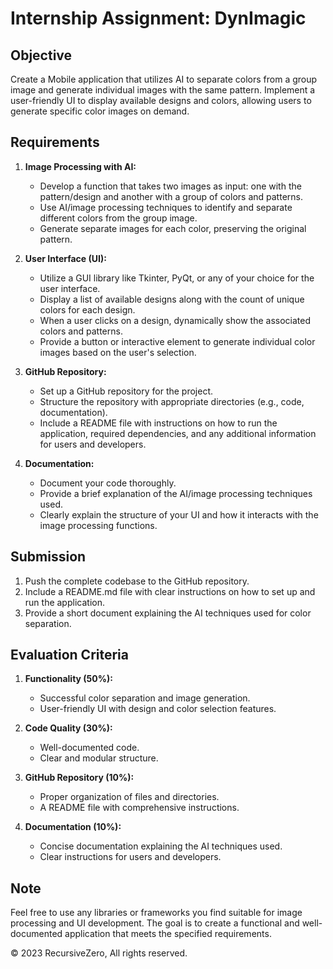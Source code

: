 # Internship Assignment: DynImagic

## Objective

Create a Mobile application that utilizes AI to separate colors from a group image and generate individual images with the same pattern. Implement a user-friendly UI to display available designs and colors, allowing users to generate specific color images on demand.

## Requirements

1. **Image Processing with AI:**
   - Develop a function that takes two images as input: one with the pattern/design and another with a group of colors and patterns.
   - Use AI/image processing techniques to identify and separate different colors from the group image.
   - Generate separate images for each color, preserving the original pattern.

2. **User Interface (UI):**
   - Utilize a GUI library like Tkinter, PyQt, or any of your choice for the user interface.
   - Display a list of available designs along with the count of unique colors for each design.
   - When a user clicks on a design, dynamically show the associated colors and patterns.
   - Provide a button or interactive element to generate individual color images based on the user's selection.

3. **GitHub Repository:**
   - Set up a GitHub repository for the project.
   - Structure the repository with appropriate directories (e.g., code, documentation).
   - Include a README file with instructions on how to run the application, required dependencies, and any additional information for users and developers.

4. **Documentation:**
   - Document your code thoroughly.
   - Provide a brief explanation of the AI/image processing techniques used.
   - Clearly explain the structure of your UI and how it interacts with the image processing functions.

## Submission

1. Push the complete codebase to the GitHub repository.
2. Include a README.md file with clear instructions on how to set up and run the application.
3. Provide a short document explaining the AI techniques used for color separation.

## Evaluation Criteria

1. **Functionality (50%):**
   - Successful color separation and image generation.
   - User-friendly UI with design and color selection features.

2. **Code Quality (30%):**
   - Well-documented code.
   - Clear and modular structure.

3. **GitHub Repository (10%):**
   - Proper organization of files and directories.
   - A README file with comprehensive instructions.

4. **Documentation (10%):**
   - Concise documentation explaining the AI techniques used.
   - Clear instructions for users and developers.

## Note

Feel free to use any libraries or frameworks you find suitable for image processing and UI development. The goal is to create a functional and well-documented application that meets the specified requirements.

&copy; 2023 RecursiveZero, All rights reserved.

